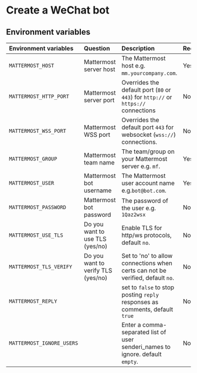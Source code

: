# Create a WeChat bot

## Environment variables

| Environment variables        |  Question   |  Description  |  Required |
| :--------   | :-----   | :---- |  :---- |
| `MATTERMOST_HOST`        |    Mattermost server host   |    The Mattermost host e.g. `mm.yourcompany.com`.   | Yes |
| `MATTERMOST_HTTP_PORT`        |   Mattermost server port    |   Overrides the default port (`80` or `443`) for `http://` or `https://` connections   | No |
| `MATTERMOST_WSS_PORT`        |    Mattermost WSS port   |   Overrides the default port `443` for  websocket (`wss://`) connections.  | No |
| `MATTERMOST_GROUP`        |  Mattermost team name    |   The team/group on your Mattermost server e.g. `mf`.   | Yes |
| `MATTERMOST_USER`        |    Mattermost bot username   |  The Mattermost user account name e.g.`bot@bot.com`.  | Yes |
| `MATTERMOST_PASSWORD`        |  Mattermost bot password    |   The password of the user e.g.  `1Qaz2wsx`   | No |
| `MATTERMOST_USE_TLS`        |    Do you want to use TLS (yes/no)   |  Enable TLS for http/ws protocols, default `no`.  | No |
| `MATTERMOST_TLS_VERIFY`        |   Do you want to verify TLS (yes/no)    |   Set to 'no' to allow connections when certs can not be verified, default `no`.   | No |
| `MATTERMOST_REPLY` |  | set to `false` to stop posting `reply` responses as comments, default `true` | No |
| `MATTERMOST_IGNORE_USERS` |  | Enter a comma-separated list of user senderi_names to ignore. default `empty`.| No |

